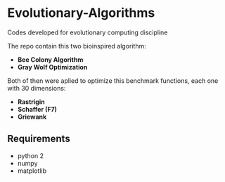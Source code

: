 # Evolutionary-Algorithms

Codes developed for evolutionary computing discipline 

The repo contain this two bioinspired algorithm:

 - **Bee Colony Algorithm**
 - **Gray Wolf Optimization**
 
 Both of then were aplied to optimize this benchmark functions, each one with 30 dimensions:
 
 - **Rastrigin**
 - **Schaffer (F7)**
 - **Griewank**

## Requirements

- python 2
- numpy
- matplotlib








